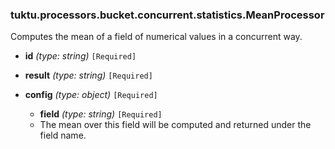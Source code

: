 ### tuktu.processors.bucket.concurrent.statistics.MeanProcessor
Computes the mean of a field of numerical values in a concurrent way.

  * **id** *(type: string)* `[Required]`

  * **result** *(type: string)* `[Required]`

  * **config** *(type: object)* `[Required]`

    * **field** *(type: string)* `[Required]`
    - The mean over this field will be computed and returned under the field name.

